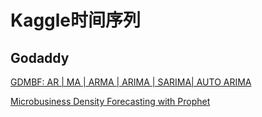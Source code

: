 # Kaggle时间序列

## Godaddy

[GDMBF: AR | MA | ARMA | ARIMA | SARIMA| AUTO ARIMA](https://www.kaggle.com/code/tanmay111999/gdmbf-ar-ma-arma-arima-sarima-auto-arima/notebook)

[Microbusiness Density Forecasting with Prophet](https://www.kaggle.com/code/lonnieqin/microbusiness-density-forecasting-with-prophet/notebook)